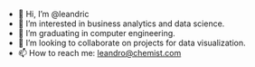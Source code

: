 - 👋 Hi, I’m @leandric
- 👀 I’m interested in business analytics and data science.
- 🌱 I’m graduating in computer engineering.
- 💞️ I’m looking to collaborate on projects for data visualization.
- 📫 How to reach me: leandro@chemist.com

